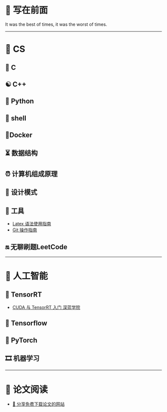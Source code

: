# 📔 写在前面

It was the best of times, it was the worst of times.

---

#  🍵 CS  

## 📌 C

## ☯ C++

## 🐍 Python

## 🐾 shell

##  🐋Docker

## ⏳ 数据结构

## ⏰ 计算机组成原理

## 💭 设计模式

## 🔨 工具

* [Latex 语法使用指南](ToolBox/LaTex使用指南)
* [Git 操作指南](ToolBox/Git%E6%93%8D%E4%BD%9C%E6%8C%87%E5%8D%97.md)

## 🔛 无聊刷题LeetCode

---

# 🚀 人工智能

## 🔋 TensorRT

* [CUDA 与 TensorRT 入门 深蓝学院](CUDA/CUDA_SL.md)

## 📨 Tensorflow

## 🍕 PyTorch

## 🎞 机器学习

---

# 🎨 论文阅读

* [🎉 分享免费下载论文的网站](ToolBox/ShareToFreeDownloadPapers.md)

